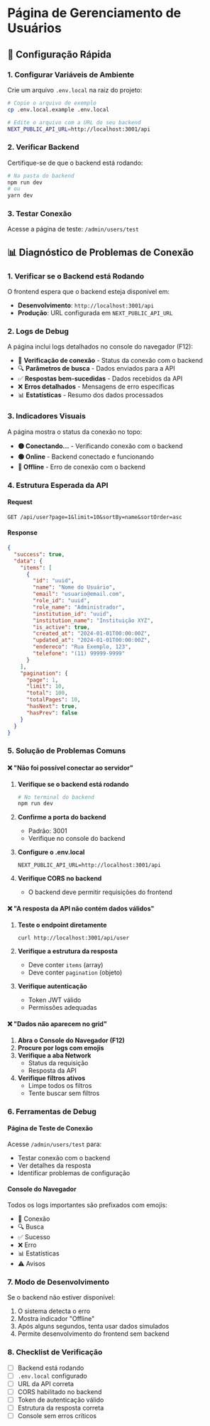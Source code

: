 # Página de Gerenciamento de Usuários

## 🚀 Configuração Rápida

### 1. Configurar Variáveis de Ambiente

Crie um arquivo `.env.local` na raiz do projeto:

```bash
# Copie o arquivo de exemplo
cp .env.local.example .env.local

# Edite o arquivo com a URL do seu backend
NEXT_PUBLIC_API_URL=http://localhost:3001/api
```

### 2. Verificar Backend

Certifique-se de que o backend está rodando:

```bash
# Na pasta do backend
npm run dev
# ou
yarn dev
```

### 3. Testar Conexão

Acesse a página de teste: `/admin/users/test`

## 📊 Diagnóstico de Problemas de Conexão

### 1. Verificar se o Backend está Rodando

O frontend espera que o backend esteja disponível em:
- **Desenvolvimento**: `http://localhost:3001/api`
- **Produção**: URL configurada em `NEXT_PUBLIC_API_URL`

### 2. Logs de Debug

A página inclui logs detalhados no console do navegador (F12):
- 🔌 **Verificação de conexão** - Status da conexão com o backend
- 🔍 **Parâmetros de busca** - Dados enviados para a API
- ✅ **Respostas bem-sucedidas** - Dados recebidos da API
- ❌ **Erros detalhados** - Mensagens de erro específicas
- 📊 **Estatísticas** - Resumo dos dados processados

### 3. Indicadores Visuais

A página mostra o status da conexão no topo:
- **🟡 Conectando...** - Verificando conexão com o backend
- **🟢 Online** - Backend conectado e funcionando
- **🔴 Offline** - Erro de conexão com o backend

### 4. Estrutura Esperada da API

#### Request
```
GET /api/user?page=1&limit=10&sortBy=name&sortOrder=asc
```

#### Response
```json
{
  "success": true,
  "data": {
    "items": [
      {
        "id": "uuid",
        "name": "Nome do Usuário",
        "email": "usuario@email.com",
        "role_id": "uuid",
        "role_name": "Administrador",
        "institution_id": "uuid",
        "institution_name": "Instituição XYZ",
        "is_active": true,
        "created_at": "2024-01-01T00:00:00Z",
        "updated_at": "2024-01-01T00:00:00Z",
        "endereco": "Rua Exemplo, 123",
        "telefone": "(11) 99999-9999"
      }
    ],
    "pagination": {
      "page": 1,
      "limit": 10,
      "total": 100,
      "totalPages": 10,
      "hasNext": true,
      "hasPrev": false
    }
  }
}
```

### 5. Solução de Problemas Comuns

#### ❌ "Não foi possível conectar ao servidor"
1. **Verifique se o backend está rodando**
   ```bash
   # No terminal do backend
   npm run dev
   ```

2. **Confirme a porta do backend**
   - Padrão: 3001
   - Verifique no console do backend

3. **Configure o .env.local**
   ```
   NEXT_PUBLIC_API_URL=http://localhost:3001/api
   ```

4. **Verifique CORS no backend**
   - O backend deve permitir requisições do frontend

#### ❌ "A resposta da API não contém dados válidos"
1. **Teste o endpoint diretamente**
   ```bash
   curl http://localhost:3001/api/user
   ```

2. **Verifique a estrutura da resposta**
   - Deve conter `items` (array)
   - Deve conter `pagination` (objeto)

3. **Verifique autenticação**
   - Token JWT válido
   - Permissões adequadas

#### ❌ "Dados não aparecem no grid"
1. **Abra o Console do Navegador (F12)**
2. **Procure por logs com emojis**
3. **Verifique a aba Network**
   - Status da requisição
   - Resposta da API
4. **Verifique filtros ativos**
   - Limpe todos os filtros
   - Tente buscar sem filtros

### 6. Ferramentas de Debug

#### Página de Teste de Conexão
Acesse `/admin/users/test` para:
- Testar conexão com o backend
- Ver detalhes da resposta
- Identificar problemas de configuração

#### Console do Navegador
Todos os logs importantes são prefixados com emojis:
- 🔌 Conexão
- 🔍 Busca
- ✅ Sucesso
- ❌ Erro
- 📊 Estatísticas
- ⚠️ Avisos

### 7. Modo de Desenvolvimento

Se o backend não estiver disponível:
1. O sistema detecta o erro
2. Mostra indicador "Offline"
3. Após alguns segundos, tenta usar dados simulados
4. Permite desenvolvimento do frontend sem backend

### 8. Checklist de Verificação

- [ ] Backend está rodando
- [ ] `.env.local` configurado
- [ ] URL da API correta
- [ ] CORS habilitado no backend
- [ ] Token de autenticação válido
- [ ] Estrutura da resposta correta
- [ ] Console sem erros críticos